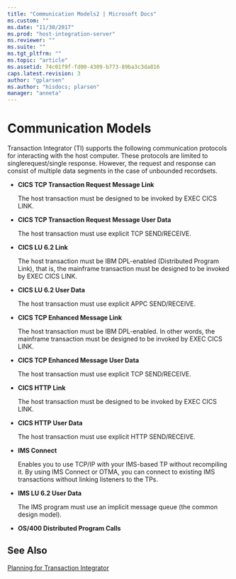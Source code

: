 ```yaml
---
title: "Communication Models2 | Microsoft Docs"
ms.custom: ""
ms.date: "11/30/2017"
ms.prod: "host-integration-server"
ms.reviewer: ""
ms.suite: ""
ms.tgt_pltfrm: ""
ms.topic: "article"
ms.assetid: 74c01f9f-fd00-4309-b773-89ba3c3da816
caps.latest.revision: 3
author: "gplarsen"
ms.author: "hisdocs; plarsen"
manager: "anneta"
---
```

# Communication Models
Transaction Integrator (TI) supports the following communication protocols for interacting with the host computer. These protocols are limited to singlerequest/single response. However, the request and response can consist of multiple data segments in the case of unbounded recordsets.  
  
-   **CICS TCP Transaction Request Message Link**  
  
     The host transaction must be designed to be invoked by EXEC CICS LINK.  
  
-   **CICS TCP Transaction Request Message User Data**  
  
     The host transaction must use explicit TCP SEND/RECEIVE.  
  
-   **CICS LU 6.2 Link**  
  
     The host transaction must be IBM DPL-enabled (Distributed Program Link), that is, the mainframe transaction must be designed to be invoked by EXEC CICS LINK.  
  
-   **CICS LU 6.2 User Data**  
  
     The host transaction must use explicit APPC SEND/RECEIVE.  
  
-   **CICS TCP Enhanced  Message Link**  
  
     The host transaction must be IBM DPL-enabled. In other words, the mainframe transaction must be designed to be invoked by EXEC CICS LINK.  
  
-   **CICS TCP Enhanced Message User Data**  
  
     The host transaction must use explicit TCP SEND/RECEIVE.  
  
-   **CICS HTTP Link**  
  
     The host transaction must be designed to be invoked by EXEC CICS LINK.  
  
-   **CICS HTTP User Data**  
  
     The host transaction must use explicit HTTP  SEND/RECEIVE.  
  
-   **IMS Connect**  
  
     Enables you to use TCP/IP with your IMS-based TP without recompiling it. By using IMS Connect or OTMA, you can connect to existing IMS transactions without linking listeners to the TPs.  
  
-   **IMS LU 6.2 User Data**  
  
     The IMS program must use an implicit message queue (the common design model).  
  
-   **OS/400 Distributed Program Calls**  
  
## See Also  
 [Planning for Transaction Integrator](../core/planning-for-transaction-integrator2.md)